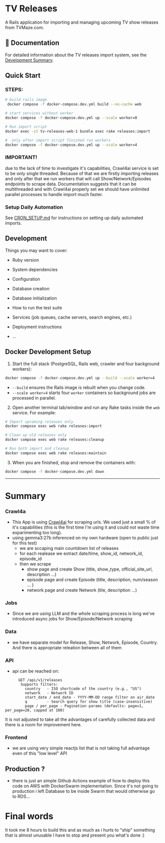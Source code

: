 # TV Releases

A Rails application for importing and managing upcoming TV show releases from TVMaze.com.

## 📖 Documentation

For detailed information about the TV releases import system, see the [Development Summary](DEVELOPMENT_SUMMARY.md).

## Quick Start

### STEPS:

```bash
# build rails image
 docker compose -f docker-compose.dev.yml build --no-cache web

# start services without worker
docker compose -f docker-compose.dev.yml up --scale worker=0

# Run import script
docker exec -it tv-releases-web-1 bundle exec rake releases:import

#  only after import script finished run workers
docker compose -f docker-compose.dev.yml up --scale worker=4
```
### IMPORTANT!
due to the lack of time to investigate it's capabilities, Crawl4ai service is set to be only single threaded. Because of that we are firstly importing releases and only after that we run workers that will call Show/Network/Episodes endpoints to scrape data. Documentation suggests that it can be multithreaded and with Crawl4ai properly set we should have unlimited parallel processes to handle import much faster.

### Setup Daily Automation

See [CRON_SETUP.md](CRON_SETUP.md) for instructions on setting up daily automated imports.

## Development

Things you may want to cover:

* Ruby version

* System dependencies

* Configuration

* Database creation

* Database initialization

* How to run the test suite

* Services (job queues, cache servers, search engines, etc.)

* Deployment instructions

* ...

## Docker Development Setup

1. Start the full stack (PostgreSQL, Rails web, crawler and four background workers):

```bash
docker compose -f docker-compose.dev.yml up --build --scale worker=4
```

   * `--build` ensures the Rails image is rebuilt when you change code.
   * `--scale worker=4` starts four `worker` containers so background jobs are processed in parallel.

2. Open another terminal tab/window and run any Rake tasks inside the `web` service. For example:

```bash
# Import upcoming releases only
docker compose exec web rake releases:import

# Clean up old releases only
docker compose exec web rake releases:cleanup

# Run both import and cleanup
docker compose exec web rake releases:maintain
```

3. When you are finished, stop and remove the containers with:

```bash
docker compose -f docker-compose.dev.yml down
```

---

# Summary

### Crawl4a
- This App is using [Crawl4ai](https://docs.crawl4ai.com/) for scraping urls. 
We used just a small % of it's capabilities (this is the first time I'm using it and could not waste time exparimenting too long).
- using gemma3:27b inferenced on my own hardware (open to public just for this test)
    - we are sccaping main countdown list of releases
    - for each realease we extract date/time, show_id, network_id, episode_id
    - then we scrape 
        - show page and create Show (title, show_type, official_site_url, description ...)
        - episode page and create Episode (title, description, num/season ... )
        - network page and create Network (tile, description ...)

### Jobs
- Since we are using LLM and the whole scraping process is long we've introduced async jobs for Show/Episode/Network scraping

### Data
- we have separate model for Release, Show, Network, Episode, Country. And there is appropriate releation between all of them

### API
- api can be reached on:
```
      GET /api/v1/releases
       Supports filters:
         country   - ISO shortcode of the country (e.g., "US")
         network   - Network ID
         start_date / end_date - YYYY-MM-DD range filter on air_date
         q         - Search query for show title (case-insensitive)
         page / per_page - Pagination params (defaults: page=1, per_page=20, capped at 100)
```
It is not adjusted to take all the advantages of carefully collected data and there is a room for improvement here.

### Frontend
- we are using very simple reactjs list that is not taking full advantage even of this "low level" API 



## Production ?

- there is just an simple Github Actions example of how to deploy this code on AWS with DockerSwarm implementation. Since it's not going to production i left Database to be inside Swarm that would otherwise go to RDS...





# Final words
It took me 8 hours to build this and as much as i hurts to "ship" something that is almost unusable I have to stop and present you what's done  :) 


